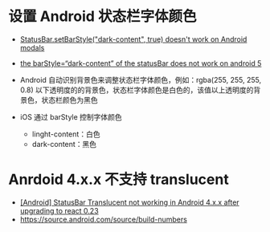 # 设置 Android 状态栏字体颜色
- [StatusBar.setBarStyle("dark-content", true) doesn't work on Android modals ](https://github.com/wix/react-native-navigation/issues/1867)
- [the barStyle=“dark-content” of the statusBar does not work on android 5](https://stackoverflow.com/questions/41463641/the-barstyle-dark-content-of-the-statusbar-does-not-work-on-android-5)

- Android 自动识别背景色来调整状态栏字体颜色，例如：rgba(255, 255, 255, 0.8) 以下透明度的的背景色，状态栏字体颜色是白色的，该值以上透明度的背景色，状态栏颜色为黑色
- iOS 通过 barStyle 控制字体颜色

    - linght-content：白色
    - dark-content：黑色

# Anrdoid 4.x.x 不支持 translucent
- [[Android] StatusBar Translucent not working in Android 4.x.x after upgrading to react 0.23](https://github.com/facebook/react-native/issues/6876)
- https://source.android.com/source/build-numbers
